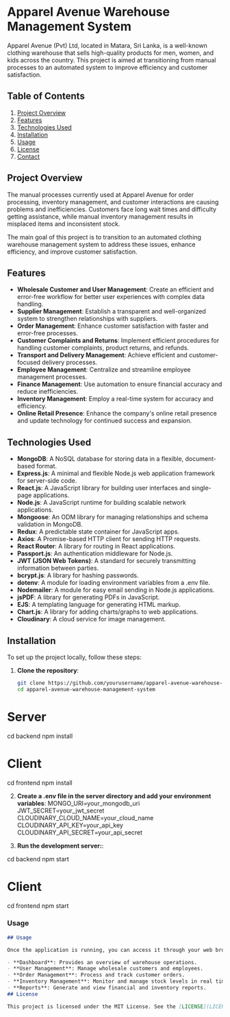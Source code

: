 # Apparel Avenue Warehouse Management System

Apparel Avenue (Pvt) Ltd, located in Matara, Sri Lanka, is a well-known clothing warehouse that sells high-quality products for men, women, and kids across the country. This project is aimed at transitioning from manual processes to an automated system to improve efficiency and customer satisfaction.

## Table of Contents

1. [Project Overview](#project-overview)
2. [Features](#features)
3. [Technologies Used](#technologies-used)
4. [Installation](#installation)
5. [Usage](#usage)
6. [License](#license)
7. [Contact](#contact)

## Project Overview

The manual processes currently used at Apparel Avenue for order processing, inventory management, and customer interactions are causing problems and inefficiencies. Customers face long wait times and difficulty getting assistance, while manual inventory management results in misplaced items and inconsistent stock.

The main goal of this project is to transition to an automated clothing warehouse management system to address these issues, enhance efficiency, and improve customer satisfaction.

## Features

- **Wholesale Customer and User Management**: Create an efficient and error-free workflow for better user experiences with complex data handling.
- **Supplier Management**: Establish a transparent and well-organized system to strengthen relationships with suppliers.
- **Order Management**: Enhance customer satisfaction with faster and error-free processes.
- **Customer Complaints and Returns**: Implement efficient procedures for handling customer complaints, product returns, and refunds.
- **Transport and Delivery Management**: Achieve efficient and customer-focused delivery processes.
- **Employee Management**: Centralize and streamline employee management processes.
- **Finance Management**: Use automation to ensure financial accuracy and reduce inefficiencies.
- **Inventory Management**: Employ a real-time system for accuracy and efficiency.
- **Online Retail Presence**: Enhance the company's online retail presence and update technology for continued success and expansion.

## Technologies Used

- **MongoDB**: A NoSQL database for storing data in a flexible, document-based format.
- **Express.js**: A minimal and flexible Node.js web application framework for server-side code.
- **React.js**: A JavaScript library for building user interfaces and single-page applications.
- **Node.js**: A JavaScript runtime for building scalable network applications.
- **Mongoose**: An ODM library for managing relationships and schema validation in MongoDB.
- **Redux**: A predictable state container for JavaScript apps.
- **Axios**: A Promise-based HTTP client for sending HTTP requests.
- **React Router**: A library for routing in React applications.
- **Passport.js**: An authentication middleware for Node.js.
- **JWT (JSON Web Tokens)**: A standard for securely transmitting information between parties.
- **bcrypt.js**: A library for hashing passwords.
- **dotenv**: A module for loading environment variables from a .env file.
- **Nodemailer**: A module for easy email sending in Node.js applications.
- **jsPDF**: A library for generating PDFs in JavaScript.
- **EJS**: A templating language for generating HTML markup.
- **Chart.js**: A library for adding charts/graphs to web applications.
- **Cloudinary**: A cloud service for image management.

## Installation

To set up the project locally, follow these steps:

1. **Clone the repository**:
   ```bash
   git clone https://github.com/yourusername/apparel-avenue-warehouse-management-system.git
   cd apparel-avenue-warehouse-management-system
# Server
cd backend
npm install

# Client
cd frontend
npm install

2. **Create a .env file in the server directory and add your environment variables**:
MONGO_URI=your_mongodb_uri
JWT_SECRET=your_jwt_secret
CLOUDINARY_CLOUD_NAME=your_cloud_name
CLOUDINARY_API_KEY=your_api_key
CLOUDINARY_API_SECRET=your_api_secret

3. **Run the development server:**:

cd backend
npm start

# Client
cd frontend
npm start


### Usage

```markdown
## Usage

Once the application is running, you can access it through your web browser and navigate through the various features such as user management, order processing, inventory management, and more.

- **Dashboard**: Provides an overview of warehouse operations.
- **User Management**: Manage wholesale customers and employees.
- **Order Management**: Process and track customer orders.
- **Inventory Management**: Monitor and manage stock levels in real time.
- **Reports**: Generate and view financial and inventory reports.
## License

This project is licensed under the MIT License. See the [LICENSE](LICENSE) file for details.


